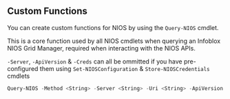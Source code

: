 ## Custom Functions

You can create custom functions for NIOS by using the `Query-NIOS` cmdlet.

This is a core function used by all NIOS cmdlets when querying an Infoblox NIOS Grid Manager, required when interacting with the NIOS APIs.

`-Server`, `-ApiVersion` & `-Creds` can all be ommitted if you have pre-configured them using `Set-NIOSConfiguration` & `Store-NIOSCredentials` cmdlets

```powershell
Query-NIOS -Method <String> -Server <String> -Uri <String> -ApiVersion <String> -Creds <PSCredential> -Data <String> -SkipCertificateCheck <Switch>
```